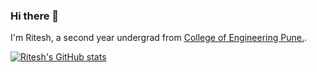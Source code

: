 ### Hi there 👋

I'm Ritesh, a second year undergrad from [College of Engineering Pune.](https://www.coep.org.in/).

[![Ritesh's GitHub stats](https://github-readme-stats.vercel.app/api?username=Ritesh2408)](https://github.com/anuraghazra/github-readme-stats)
